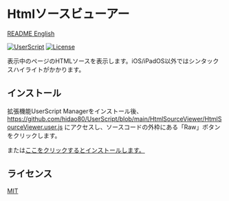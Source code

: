 # Htmlソースビューアー

[README English](./README.md)

[![UserScript](https://img.shields.io/badge/Framework-UserScript-blue.svg)](https://en.wikipedia.org/wiki/Userscript)
[![License](https://img.shields.io/github/license/hidao80/UserScript)](/LICENSE)

表示中のページのHTMLソースを表示します。iOS/iPadOS以外ではシンタックスハイライトがかかります。

## インストール

拡張機能UserScript Managerをインストール後、https://github.com/hidao80/UserScript/blob/main/HtmlSourceViewer/HtmlSourceViewer.user.js にアクセスし、ソースコードの外枠にある「Raw」ボタンをクリックします。

または[ここをクリックするとインストールします。](https://github.com/hidao80/UserScript/raw/main/HtmlSourceViewer/HtmlSourceViewer.user.js)

## ライセンス

[MIT](/LICENSE)
